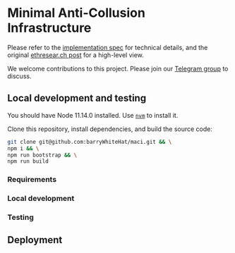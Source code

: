 # Minimal Anti-Collusion Infrastructure

Please refer to the [implementation
spec](./SPEC.md) for technical details, and the
original 
[ethresear.ch post](https://ethresear.ch/t/minimal-anti-collusion-infrastructure/5413)
for a high-level view.

We welcome contributions to this project. Please join our
[Telegram group](https://t.me/joinchat/LUgOpE7J2gstRcZqdERyvw) to discuss.

## Local development and testing

You should have Node 11.14.0 installed. Use
[`nvm`](https://github.com/nvm-sh/nvm) to install it.

Clone this repository, install dependencies, and build the source code:

```bash
git clone git@github.com:barryWhiteHat/maci.git && \
npm i && \
npm run bootstrap && \
npm run build
```

### Requirements

### Local development

### Testing

## Deployment
